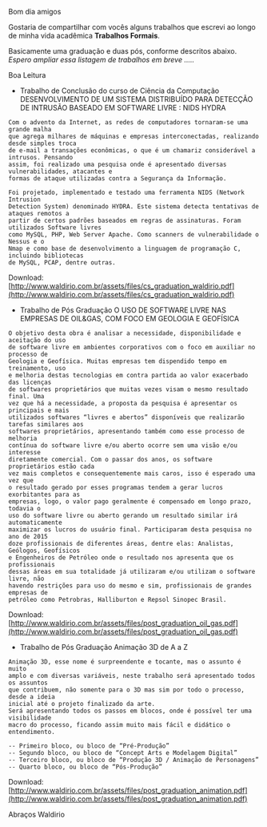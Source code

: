 Bom dia amigos

Gostaria de compartilhar com vocês alguns trabalhos que escrevi ao longo de minha vida acadêmica **Trabalhos Formais**.

Basicamente uma graduação e duas pós, conforme descritos abaixo. *Espero ampliar essa listagem de trabalhos em breve .....*

Boa Leitura

- Trabalho de Conclusão do curso de Ciência da Computação
DESENVOLVIMENTO DE UM SISTEMA DISTRIBUÍDO PARA DETECÇÃO DE INTRUSÃO BASEADO EM SOFTWARE LIVRE : NIDS HYDRA
```
Com o advento da Internet, as redes de computadores tornaram-se uma grande malha
que agrega milhares de máquinas e empresas interconectadas, realizando desde simples troca
de e-mail a transações econômicas, o que é um chamariz considerável a intrusos. Pensando
assim, foi realizado uma pesquisa onde é apresentado diversas vulnerabilidades, atacantes e
formas de ataque utilizadas contra a Segurança da Informação.

Foi projetado, implementado e testado uma ferramenta NIDS (Network Intrusion
Detection System) denominado HYDRA. Este sistema detecta tentativas de ataques remotos a
partir de certos padrões baseados em regras de assinaturas. Foram utilizados Software livres
como MySQL, PHP, Web Server Apache. Como scanners de vulnerabilidade o Nessus e o
Nmap e como base de desenvolvimento a linguagem de programação C, incluindo bibliotecas
de MySQL, PCAP, dentre outras.
```
Download: [http://www.waldirio.com.br/assets/files/cs_graduation_waldirio.pdf](http://www.waldirio.com.br/assets/files/cs_graduation_waldirio.pdf)



- Trabalho de Pós Graduação
O USO DE SOFTWARE LIVRE NAS EMPRESAS DE OIL&GAS, COM FOCO EM GEOLOGIA E GEOFÍSICA
```
O objetivo desta obra é analisar a necessidade, disponibilidade e aceitação do uso
de software livre em ambientes corporativos com o foco em auxiliar no processo de
Geologia e Geofísica. Muitas empresas tem dispendido tempo em treinamento, uso
e melhoria destas tecnologias em contra partida ao valor exacerbado das licenças
de softwares proprietários que muitas vezes visam o mesmo resultado final. Uma
vez que há a necessidade, a proposta da pesquisa é apresentar os principais e mais
utilizados softwares “livres e abertos” disponíveis que realizarão tarefas similares aos
softwares proprietários, apresentando também como esse processo de melhoria
contínua do software livre e/ou aberto ocorre sem uma visão e/ou interesse
diretamente comercial. Com o passar dos anos, os software proprietários estão cada
vez mais completos e consequentemente mais caros, isso é esperado uma vez que
o resultado gerado por esses programas tendem a gerar lucros exorbitantes para as
empresas, logo, o valor pago geralmente é compensado em longo prazo, todavia o
uso do software livre ou aberto gerando um resultado similar irá automaticamente
maximizar os lucros do usuário final. Participaram desta pesquisa no ano de 2015
doze profissionais de diferentes áreas, dentre elas: Analistas, Geólogos, Geofísicos
e Engenheiros de Petróleo onde o resultado nos apresenta que os profissionais
dessas áreas em sua totalidade já utilizaram e/ou utilizam o software livre, não
havendo restrições para uso do mesmo e sim, profissionais de grandes empresas de
petróleo como Petrobras, Halliburton e Repsol Sinopec Brasil.
```
Download: [http://www.waldirio.com.br/assets/files/post_graduation_oil_gas.pdf](http://www.waldirio.com.br/assets/files/post_graduation_oil_gas.pdf)


- Trabalho de Pós Graduação
Animação 3D de A a Z
```
Animação 3D, esse nome é surpreendente e tocante, mas o assunto é muito
amplo e com diversas variáveis, neste trabalho será apresentado todos os assuntos
que contribuem, não somente para o 3D mas sim por todo o processo, desde a ideia
inicial até o projeto finalizado da arte.
Será apresentando todos os passos em blocos, onde é possível ter uma visibilidade
macro do processo, ficando assim muito mais fácil e didático o entendimento.

-- Primeiro bloco, ou bloco de “Pré-Produção”
-- Segundo bloco, ou bloco de “Concept Arts e Modelagem Digital”
-- Terceiro bloco, ou bloco de “Produção 3D / Animação de Personagens”
-- Quarto bloco, ou bloco de “Pós-Produção”
```
Download: [http://www.waldirio.com.br/assets/files/post_graduation_animation.pdf](http://www.waldirio.com.br/assets/files/post_graduation_animation.pdf)



Abraços
Waldirio
